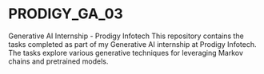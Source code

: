# PRODIGY_GA_03
Generative AI Internship - Prodigy Infotech  This repository contains the tasks completed as part of my Generative AI internship at Prodigy Infotech. The tasks explore various generative techniques for leveraging Markov chains and pretrained models.
